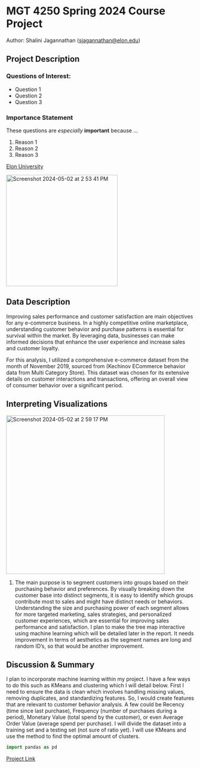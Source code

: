# MGT 4250 Spring 2024 Course Project
Author: Shalini Jagannathan (sjagannathan@elon.edu)

## Project Description
### Questions of Interest:
- Question 1
- Question 2
- Question 3
### Importance Statement
These questions are *especially* **important** because ...
1. Reason 1
2. Reason 2
3. Reason 3

[Elon University](https://www.elon.edu)

<img width="298" alt="Screenshot 2024-05-02 at 2 53 41 PM" src="https://github.com/shalinijag/mgt4250spring2024/assets/167243104/5db55508-a59f-401e-a0c0-0c5b8bc17b74">

## Data Description
Improving sales performance and customer satisfaction are main objectives for any e-commerce business. In a highly competitive online marketplace, understanding customer behavior and purchase patterns is essential for survival within the market. By leveraging data, businesses can make informed decisions that enhance the user experience and increase sales and customer loyalty.

For this analysis, I utilized a comprehensive e-commerce dataset from the month of November 2019, sourced from (Kechinov ECommerce behavior data from Multi Category Store). This dataset was chosen for its extensive details on customer interactions and transactions, offering an overall view of consumer behavior over a significant period.

## Interpreting Visualizations

<img width="424" alt="Screenshot 2024-05-02 at 2 59 17 PM" src="https://github.com/shalinijag/mgt4250spring2024/assets/167243104/a7865b55-0442-49d0-afd4-f042ed76914a">

1. The main purpose is to segment customers into groups based on their purchasing behavior and preferences. By visually breaking down the customer base into distinct segments, it is easy to identify which groups contribute most to sales and might have distinct needs or behaviors. Understanding the size and purchasing power of each segment allows for more targeted marketing, sales strategies, and personalized customer experiences, which are essential for improving sales performance and satisfaction. I plan to make the tree map interactive using machine learning which will be detailed later in the report. It needs improvement in terms of aesthetics as the segment names are long and random ID’s, so that would be another improvement.

## Discussion & Summary
I plan to incorporate machine learning within my project. I have a few ways to do this such as KMeans and clustering which I will detail below. First I need to ensure the data is clean which involves handling missing values, removing duplicates, and standardizing features. So, I would create features that are relevant to customer behavior analysis. A few could be Recency (time since last purchase), Frequency (number of purchases during a period), Monetary Value (total spend by the customer), or even Average Order Value (average spend per purchase). I will divide the dataset into a training set and a testing set (not sure of ratio yet). I will use KMeans and use the method to find the optimal amount of clusters.


```python
import pandas as pd
```

[Project Link](https://mgt4250spring2024-am7njn6ttrundcdf2naybi.streamlit.app)
